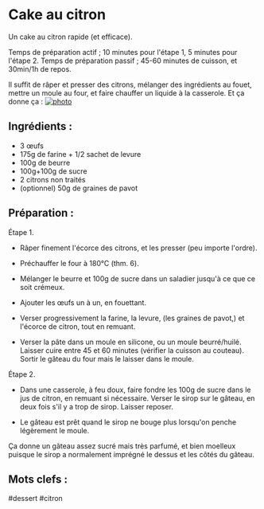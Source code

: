 Cake au citron
==============

Un cake au citron rapide (et efficace). 

Temps de préparation actif ; 10 minutes pour l'étape 1, 5 minutes pour l'étape 2. 
Temps de préparation passif ; 45-60 minutes de cuisson, et 30min/1h de repos.

Il suffit de râper et presser des citrons, mélanger des ingrédients au fouet, mettre un moule au four, et faire chauffer un liquide à la casserole. Et ça donne ça :
[![photo](https://farm9.staticflickr.com/8093/8567325955_8244251310_z_d.jpg)](http://www.flickr.com/photos/eisaru/8567325955/)

Ingrédients :
-------------

- 3 œufs
- 175g de farine + 1/2 sachet de levure
- 100g de beurre
- 100g+100g de sucre
- 2 citrons non traités
- (optionnel) 50g de graines de pavot

Préparation :
-------------

Étape 1.

* Râper finement l'écorce des citrons, et les presser (peu importe l'ordre).

* Préchauffer le four à 180°C (thm. 6).

* Mélanger le beurre et 100g de sucre dans un saladier jusqu'à ce que ce soit crémeux.

* Ajouter les œufs un à un, en fouettant.

* Verser progressivement la farine, la levure, (les graines de pavot,) et l'écorce de citron, tout en remuant.

* Verser la pâte dans un moule en silicone, ou un moule beurré/huilé. Laisser cuire entre 45 et 60 minutes (vérifier la cuisson au couteau). Sortir le gâteau du four mais le laisser dans le moule.

Étape 2.

* Dans une casserole, à feu doux, faire fondre les 100g de sucre dans le jus de citron, en remuant si nécessaire. Verser le sirop sur le gâteau, en deux fois s'il y a trop de sirop. Laisser reposer.

* Le gâteau est prêt quand le sirop ne bouge plus lorsqu'on penche légèrement le moule.

Ça donne un gâteau assez sucré mais très parfumé, et bien moelleux puisque le sirop a normalement imprégné le dessus et les côtés du gâteau.

Mots clefs :
----------------

#dessert
#citron
